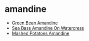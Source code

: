 # amandine

 * [Green Bean Amandine](index/g/green-bean-amandine-51126860.json)
 * [Sea Bass Amandine On Watercress](index/s/sea-bass-amandine-on-watercress-103254.json)
 * [Mashed Potatoes Amandine](index/m/mashed-potatoes-amandine.json)
